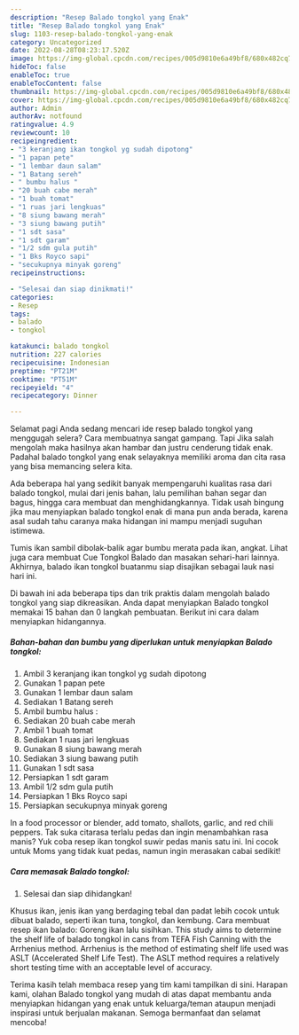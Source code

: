 ```yaml
---
description: "Resep Balado tongkol yang Enak"
title: "Resep Balado tongkol yang Enak"
slug: 1103-resep-balado-tongkol-yang-enak
category: Uncategorized
date: 2022-08-28T08:23:17.520Z
image: https://img-global.cpcdn.com/recipes/005d9810e6a49bf8/680x482cq70/balado-tongkol-foto-resep-utama.jpg
hideToc: false
enableToc: true
enableTocContent: false
thumbnail: https://img-global.cpcdn.com/recipes/005d9810e6a49bf8/680x482cq70/balado-tongkol-foto-resep-utama.jpg
cover: https://img-global.cpcdn.com/recipes/005d9810e6a49bf8/680x482cq70/balado-tongkol-foto-resep-utama.jpg
author: Admin
authorAv: notfound
ratingvalue: 4.9
reviewcount: 10
recipeingredient:
- "3 keranjang ikan tongkol yg sudah dipotong"
- "1 papan pete"
- "1 lembar daun salam"
- "1 Batang sereh"
- " bumbu halus "
- "20 buah cabe merah"
- "1 buah tomat"
- "1 ruas jari lengkuas"
- "8 siung bawang merah"
- "3 siung bawang putih"
- "1 sdt sasa"
- "1 sdt garam"
- "1/2 sdm gula putih"
- "1 Bks Royco sapi"
- "secukupnya minyak goreng"
recipeinstructions:

- "Selesai dan siap dinikmati!"
categories:
- Resep
tags:
- balado
- tongkol

katakunci: balado tongkol 
nutrition: 227 calories
recipecuisine: Indonesian
preptime: "PT21M"
cooktime: "PT51M"
recipeyield: "4"
recipecategory: Dinner

---
```



Selamat pagi Anda sedang mencari ide resep balado tongkol yang menggugah selera? Cara membuatnya sangat gampang. Tapi Jika salah mengolah maka hasilnya akan hambar dan justru cenderung tidak enak. Padahal balado tongkol yang enak selayaknya memiliki aroma dan cita rasa yang bisa memancing selera kita.


Ada beberapa hal yang sedikit banyak mempengaruhi kualitas rasa dari balado tongkol, mulai dari jenis bahan, lalu pemilihan bahan segar dan bagus, hingga cara membuat dan menghidangkannya. Tidak usah bingung jika mau menyiapkan balado tongkol enak di mana pun anda berada, karena asal sudah tahu caranya maka hidangan ini mampu menjadi suguhan istimewa.

Tumis ikan sambil dibolak-balik agar bumbu merata pada ikan, angkat. Lihat juga cara membuat Cue Tongkol Balado dan masakan sehari-hari lainnya. Akhirnya, balado ikan tongkol buatanmu siap disajikan sebagai lauk nasi hari ini.


Di bawah ini ada beberapa tips dan trik praktis dalam mengolah balado tongkol yang siap dikreasikan. Anda dapat menyiapkan Balado tongkol memakai 15 bahan dan 0 langkah pembuatan. Berikut ini cara dalam menyiapkan hidangannya.

<!--inarticleads1-->

##### Bahan-bahan dan bumbu yang diperlukan untuk menyiapkan Balado tongkol:

1. Ambil 3 keranjang ikan tongkol yg sudah dipotong
1. Gunakan 1 papan pete
1. Gunakan 1 lembar daun salam
1. Sediakan 1 Batang sereh
1. Ambil  bumbu halus :
1. Sediakan 20 buah cabe merah
1. Ambil 1 buah tomat
1. Sediakan 1 ruas jari lengkuas
1. Gunakan 8 siung bawang merah
1. Sediakan 3 siung bawang putih
1. Gunakan 1 sdt sasa
1. Persiapkan 1 sdt garam
1. Ambil 1/2 sdm gula putih
1. Persiapkan 1 Bks Royco sapi
1. Persiapkan secukupnya minyak goreng


In a food processor or blender, add tomato, shallots, garlic, and red chili peppers. Tak suka citarasa terlalu pedas dan ingin menambahkan rasa manis? Yuk coba resep ikan tongkol suwir pedas manis satu ini. Ini cocok untuk Moms yang tidak kuat pedas, namun ingin merasakan cabai sedikit! 

<!--inarticleads2-->

##### Cara memasak Balado tongkol:


1. Selesai dan siap dihidangkan!

Khusus ikan, jenis ikan yang berdaging tebal dan padat lebih cocok untuk dibuat balado, seperti ikan tuna, tongkol, dan kembung. Cara membuat resep ikan balado: Goreng ikan lalu sisihkan. This study aims to determine the shelf life of balado tongkol in cans from TEFA Fish Canning with the Arrhenius method. Arrhenius is the method of estimating shelf life used was ASLT (Accelerated Shelf Life Test). The ASLT method requires a relatively short testing time with an acceptable level of accuracy. 

Terima kasih telah membaca resep yang tim kami tampilkan di sini. Harapan kami, olahan Balado tongkol yang mudah di atas dapat membantu anda menyiapkan hidangan yang enak untuk keluarga/teman ataupun menjadi inspirasi untuk berjualan makanan. Semoga bermanfaat dan selamat mencoba!
